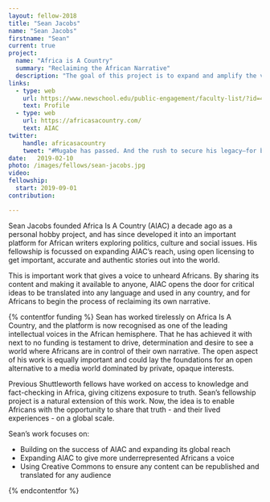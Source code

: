 ```yaml
---
layout: fellow-2018
title: "Sean Jacobs"
name: "Sean Jacobs"
firstname: "Sean"
current: true
project:
  name: "Africa is A Country"
  summary: "Reclaiming the African Narrative"
  description: "The goal of this project is to expand and amplify the voice of African writers across borders and languages to challenge the global narrative"
links:
  - type: web
    url: https://www.newschool.edu/public-engagement/faculty-list/?id=4e7a-5179-4e54-6b3d
    text: Profile
  - type: web
    url: https://africasacountry.com/
    text: AIAC
twitter:
    handle: africasacountry
    tweet: "#Mugabe has passed. And the rush to secure his legacy—for better or for worse—has begun. Our archive on the man is a good place to start (Google: 'africasacountry' and 'mugabe')."
date:   2019-02-10
photo: /images/fellows/sean-jacobs.jpg
video:
fellowship:
  start: 2019-09-01
contribution:

---
```

Sean Jacobs founded Africa Is A Country (AIAC) a decade ago as a personal hobby project, and has since developed it into an important platform for African writers exploring politics, culture and social issues. His fellowship is focussed on expanding AIAC’s reach, using open licensing to get important, accurate and authentic stories out into the world.

This is important work that gives a voice to unheard Africans. By sharing its content and making it available to anyone, AIAC opens the door for critical ideas to be translated into any language and used in any country, and for Africans to begin the process of reclaiming its own narrative. 

{% contentfor funding %}
Sean has worked tirelessly on Africa Is A Country, and the platform is now recognised as one of the leading intellectual voices in the African hemisphere. That he has achieved it with next to no funding is testament to drive, determination and desire to see a world where Africans are in control of their own narrative. The open aspect of his work is equally important and could lay the foundations for an open alternative to a media world dominated by private, opaque interests. 

Previous Shuttleworth fellows have worked on access to knowledge and fact-checking in Africa, giving citizens exposure to truth. Sean’s fellowship project is a natural extension of this work. Now, the idea is to enable Africans with the opportunity to share that truth - and their lived experiences - on a global scale.

Sean’s work focuses on: 

- Building on the success of AIAC and expanding its global reach
- Expanding AIAC to give more underrepresented Africans a voice
- Using Creative Commons to ensure any content can be republished and translated for any audience

{% endcontentfor %}